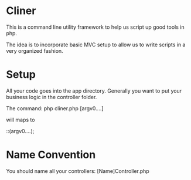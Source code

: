 Cliner
===================

This is a command line utility framework to help us script up good tools in php. 

The idea is to incorporate basic MVC setup to allow us to write scripts in a very organized fashion. 

Setup
===================
All your code goes into the app directory. Generally you want to put your business logic in the controller folder. 

The command: php cliner.php <controller> <action> [argv0....]

will maps to 

<controller>::<action>(argv0....);

Name Convention
===================
You should name all your controllers: [Name]Controller.php
